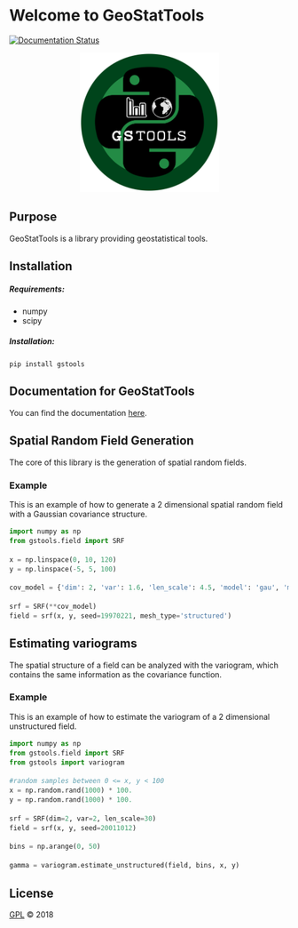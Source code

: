# Welcome to GeoStatTools

[![Documentation Status](https://readthedocs.org/projects/docs/badge/?version=latest)](https://gstools.readthedocs.io/en/latest/)

<p align="center">
<img src="/docs/source/gstools.png" alt="GSTools-LOGO" width="251px"/>
</p>


## Purpose

GeoStatTools is a library providing geostatistical tools.


## Installation

##### Requirements:
- numpy
- scipy

##### Installation:
`pip install gstools`


## Documentation for GeoStatTools

You can find the documentation [here][doc_link].

[doc_link]: https://gstools.readthedocs.io/en/latest/


## Spatial Random Field Generation

The core of this library is the generation of spatial random fields.


### Example

This is an example of how to generate a 2 dimensional spatial random field with a Gaussian covariance structure.

```python
import numpy as np
from gstools.field import SRF

x = np.linspace(0, 10, 120)
y = np.linspace(-5, 5, 100)

cov_model = {'dim': 2, 'var': 1.6, 'len_scale': 4.5, 'model': 'gau', 'mode_no': 1000}

srf = SRF(**cov_model)
field = srf(x, y, seed=19970221, mesh_type='structured')
```


## Estimating variograms

The spatial structure of a field can be analyzed with the variogram, which contains the same information as the covariance function.


### Example

This is an example of how to estimate the variogram of a 2 dimensional unstructured field.

```python
import numpy as np
from gstools.field import SRF
from gstools import variogram

#random samples between 0 <= x, y < 100
x = np.random.rand(1000) * 100.
y = np.random.rand(1000) * 100.

srf = SRF(dim=2, var=2, len_scale=30)
field = srf(x, y, seed=20011012)

bins = np.arange(0, 50)

gamma = variogram.estimate_unstructured(field, bins, x, y)
```


## License

[GPL][gpl_link] © 2018

[gpl_link]: https://github.com/LSchueler/GSTools/blob/master/LICENSE
